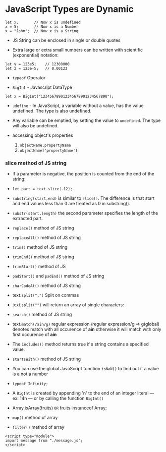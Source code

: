 # JavaScript Types are Dynamic

```
let x;       // Now x is undefined
x = 5;       // Now x is a Number
x = "John";  // Now x is a String
```

- JS String can be enclosed in single or double quotes


- Extra large or extra small numbers can be written with scientific (exponential) notation:
```
let y = 123e5;    // 12300000
let z = 123e-5;   // 0.00123
```
- `typeof` Operator

- `BigInt` - Javascript DataType

```
let x = BigInt("123456789012345678901234567890");
```

- `udefine` - In JavaScript, a variable without a value, has the value undefined. The type is also undefined.
- Any variable can be emptied, by setting the value to `undefined`. The type will also be undefined.


- accessing object's properties
    1. `objectName.propertyName`
    2. `objectName['propertyName']`

### slice method of JS string
- If a parameter is negative, the position is counted from the end of the string:
- `let part = text.slice(-12);`

- `substring(start,end)` is similar to `slice()`. The difference is that start and end values less than 0 are treated as 0 in substring().

- `substr(start,length)` the second parameter specifies the length of the extracted part.

- `replace()` method of JS string
- `replaceAll()` method of JS string
- `trim()` method of JS string
- `trimEnd()` method of JS string
- `trimStart()` method of JS
- `padStart()` and `padEnd()` method of JS string
- `charCodeAt()` method of JS string
- text.`split(",")` Split on commas
- text.`split("")` will return an array of single characters:
- `search()` method of JS string
- text.`match(/ain/g)` regular expression /regular expression/g => g(global) denotes match with all occurence of **ain** otherwise it will match with only first occurence of **ain**

- The `includes()` method returns true if a string contains a specified value.
- `startsWith()` method of JS string
- You can use the global JavaScript function `isNaN()` to find out if a value is a not a number
- `typeof Infinity;`
- A `BigInt` is created by appending 'n' to the end of an integer literal — ex: 14n — or by calling the function `BigInt()`
-  Array.isArray(fruits) `OR` fruits instanceof Array;

- `map()` method of array
- `filter()` method of array

```
<script type="module">
import message from "./message.js";
</script>
```

